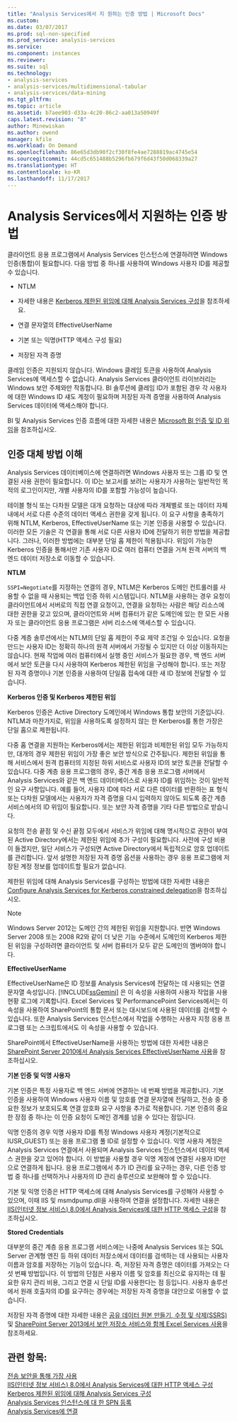 ```yaml
---
title: "Analysis Services에서 지 원하는 인증 방법 | Microsoft Docs"
ms.custom: 
ms.date: 03/07/2017
ms.prod: sql-non-specified
ms.prod_service: analysis-services
ms.service: 
ms.component: instances
ms.reviewer: 
ms.suite: sql
ms.technology:
- analysis-services
- analysis-services/multidimensional-tabular
- analysis-services/data-mining
ms.tgt_pltfrm: 
ms.topic: article
ms.assetid: b7aee903-d33a-4c20-86c2-aa013a50949f
caps.latest.revision: "8"
author: Minewiskan
ms.author: owend
manager: kfile
ms.workload: On Demand
ms.openlocfilehash: 86e65d3db90f2cf30f8fe4ae7288819ac4745e54
ms.sourcegitcommit: 44cd5c651488b5296fb679f6d43f50d068339a27
ms.translationtype: HT
ms.contentlocale: ko-KR
ms.lasthandoff: 11/17/2017
---
```

# <a name="authentication-methodologies-supported-by-analysis-services"></a>Analysis Services에서 지원하는 인증 방법
  클라이언트 응용 프로그램에서 Analysis Services 인스턴스에 연결하려면 Windows 인증(통합)이 필요합니다. 다음 방법 중 하나를 사용하여 Windows 사용자 ID를 제공할 수 있습니다.  
  
-   NTLM  
  
-   자세한 내용은 [Kerberos 제한된 위임에 대해 Analysis Services 구성](../../analysis-services/instances/configure-analysis-services-for-kerberos-constrained-delegation.md)을 참조하세요.  
  
-   연결 문자열의 EffectiveUserName  
  
-   기본 또는 익명(HTTP 액세스 구성 필요)  
  
-   저장된 자격 증명  
  
 클레임 인증은 지원되지 않습니다. Windows 클레임 토큰을 사용하여 Analysis Services에 액세스할 수 없습니다. Analysis Services 클라이언트 라이브러리는 Windows 보안 주체와만 작동합니다. BI 솔루션에 클레임 ID가 포함된 경우 각 사용자에 대한 Windows ID 섀도 계정이 필요하며 저장된 자격 증명을 사용하여 Analysis Services 데이터에 액세스해야 합니다.  
  
 BI 및 Analysis Services 인증 흐름에 대한 자세한 내용은 [Microsoft BI 인증 및 ID 위임](http://go.microsoft.com/fwlink/?LinkID=286576)을 참조하십시오.  
  
##  <a name="bkmk_auth"></a> 인증 대체 방법 이해  
 Analysis Services 데이터베이스에 연결하려면 Windows 사용자 또는 그룹 ID 및 연결된 사용 권한이 필요합니다. 이 ID는 보고서를 보려는 사용자가 사용하는 일반적인 목적의 로그인이지만, 개별 사용자의 ID를 포함할 가능성이 높습니다.  
  
 테이블 형식 또는 다차원 모델은 대개 요청하는 대상에 따라 개체별로 또는 데이터 자체 내에서 서로 다른 수준의 데이터 액세스 권한을 갖게 됩니다. 이 요구 사항을 충족하기 위해 NTLM, Kerberos, EffectiveUserName 또는 기본 인증을 사용할 수 있습니다. 이러한 모든 기술은 각 연결을 통해 서로 다른 사용자 ID에 전달하기 위한 방법을 제공합니다. 그러나, 이러한 방법에는 대부분 단일 홉 제한이 적용됩니다. 위임이 가능한 Kerberos 인증을 통해서만 기존 사용자 ID로 여러 컴퓨터 연결을 거쳐 원격 서버의 백 엔드 데이터 저장소로 이동할 수 있습니다.  
  
 **NTLM**  
  
 `SSPI=Negotiate`를 지정하는 연결의 경우, NTLM은 Kerberos 도메인 컨트롤러를 사용할 수 없을 때 사용되는 백업 인증 하위 시스템입니다. NTLM을 사용하는 경우 요청이 클라이언트에서 서버로의 직접 연결 요청이고, 연결을 요청하는 사람은 해당 리소스에 대한 권한을 갖고 있으며, 클라이언트와 서버 컴퓨터가 같은 도메인에 있는 한 모든 사용자 또는 클라이언트 응용 프로그램은 서버 리소스에 액세스할 수 있습니다.  
  
 다중 계층 솔루션에서는 NTLM의 단일 홉 제한이 주요 제약 조건일 수 있습니다. 요청을 만드는 사용자 ID는 정확히 하나의 원격 서버에서 가장될 수 있지만 더 이상 이동하지는 않습니다. 현재 작업에 여러 컴퓨터에서 실행 중인 서비스가 필요한 경우, 백 엔드 서버에서 보안 토큰을 다시 사용하여 Kerberos 제한된 위임을 구성해야 합니다. 또는 저장된 자격 증명이나 기본 인증을 사용하여 단일홉 접속에 대한 새 ID 정보에 전달할 수 있습니다.  
  
 **Kerberos 인증 및 Kerberos 제한된 위임**  
  
 Kerberos 인증은 Active Directory 도메인에서 Windows 통합 보안의 기준입니다. NTLM과 마찬가지로, 위임을 사용하도록 설정하지 않는 한 Kerberos를 통한 가장은 단일 홉으로 제한됩니다.  
  
 다중 홉 연결을 지원하는 Kerberos에서는 제한된 위임과 비제한된 위임 모두 가능하지만, 대개의 경우 제한된 위임이 가장 좋은 보안 방식으로 간주됩니다. 제한된 위임을 통해 서비스에서 원격 컴퓨터의 지정된 하위 서비스로 사용자 ID의 보안 토큰을 전달할 수 있습니다. 다중 계층 응용 프로그램의 경우, 중간 계층 응용 프로그램 서버에서 Analysis Services와 같은 백 엔드 데이터베이스로 사용자 ID를 위임하는 것이 일반적인 요구 사항입니다. 예를 들어, 사용자 ID에 따라 서로 다른 데이터를 반환하는 표 형식 또는 다차원 모델에서는 사용자가 자격 증명을 다시 입력하지 않아도 되도록 중간 계층 서비스에서의 ID 위임이 필요합니다. 또는 보안 자격 증명을 기타 다른 방법으로 받습니다.  
  
 요청의 전송 끝점 및 수신 끝점 모두에서 서비스가 위임에 대해 명시적으로 권한이 부여된 Active Directory에서는 제한된 위임에 추가 구성이 필요합니다. 사전에 구성 비용이 들겠지만, 일단 서비스가 구성되면 Active Directory에서 독립적으로 암호 업데이트를 관리합니다. 앞서 설명한 저장된 자격 증명 옵션을 사용하는 경우 응용 프로그램에 저장된 계정 정보를 업데이트할 필요가 없습니다.  
  
 제한된 위임에 대해 Analysis Services를 구성하는 방법에 대한 자세한 내용은 [Configure Analysis Services for Kerberos constrained delegation](../../analysis-services/instances/configure-analysis-services-for-kerberos-constrained-delegation.md)을 참조하십시오.  
  
> [!NOTE]  
>  Windows Server 2012는 도메인 간의 제한된 위임을 지원합니다. 반면 Windows Server 2008 또는 2008 R2와 같이 더 낮은 기능 수준에서 도메인의 Kerberos 제한된 위임을 구성하려면 클라이언트 및 서버 컴퓨터가 모두 같은 도메인의 멤버여야 합니다.  
  
 **EffectiveUserName**  
  
 EffectiveUserName은 ID 정보를 Analysis Services에 전달하는 데 사용되는 연결 문자열 속성입니다. [!INCLUDE[ssGemini](../../includes/ssgemini-md.md)] 은 이 속성을 사용하여 사용자 작업을 사용 현황 로그에 기록합니다. Excel Services 및 PerformancePoint Services에서는 이 속성을 사용하여 SharePoint의 통합 문서 또는 대시보드에 사용된 데이터를 검색할 수 있습니다. 또한 Analysis Services 인스턴스에서 작업을 수행하는 사용자 지정 응용 프로그램 또는 스크립트에서도 이 속성을 사용할 수 있습니다.  
  
 SharePoint에서 EffectiveUserName을 사용하는 방법에 대한 자세한 내용은 [SharePoint Server 2010에서 Analysis Services EffectiveUserName 사용](http://go.microsoft.com/fwlink/?LinkId=311905)을 참조하십시오.  
  
 **기본 인증 및 익명 사용자**  
  
 기본 인증은 특정 사용자로 백 엔드 서버에 연결하는 네 번째 방법을 제공합니다. 기본 인증을 사용하여 Windows 사용자 이름 및 암호를 연결 문자열에 전달하고, 전송 중 중요한 정보가 보호되도록 연결 암호화 요구 사항을 추가로 적용합니다. 기본 인증의 중요한 장점 중 하나는 이 인증 요청이 도메인 경계를 넘을 수 있다는 점입니다.  
  
 익명 인증의 경우 익명 사용자 ID를 특정 Windows 사용자 계정(기본적으로 IUSR_GUEST) 또는 응용 프로그램 풀 ID로 설정할 수 있습니다. 익명 사용자 계정은 Analysis Services 연결에서 사용되며 Analysis Services 인스턴스에서 데이터 액세스 권한을 갖고 있어야 합니다. 이 방법을 사용할 경우 익명 계정에 연결된 사용자 ID만으로 연결하게 됩니다. 응용 프로그램에서 추가 ID 관리를 요구하는 경우, 다른 인증 방법 중 하나를 선택하거나 사용자의 ID 관리 솔루션으로 보완해야 할 수 있습니다.  
  
 기본 및 익명 인증은 HTTP 액세스에 대해 Analysis Services를 구성해야 사용할 수 있으며, 이때 IIS 및 msmdpump.dll을 사용하여 연결을 설정합니다. 자세한 내용은 [IIS&#40;인터넷 정보 서비스&#41; 8.0에서 Analysis Services에 대한 HTTP 액세스 구성](../../analysis-services/instances/configure-http-access-to-analysis-services-on-iis-8-0.md)을 참조하십시오.  
  
 **Stored Credentials**  
  
 대부분의 중간 계층 응용 프로그램 서비스에는 나중에 Analysis Services 또는 SQL Server 관계형 엔진 등 하위 데이터 저장소에서 데이터를 검색하는 데 사용되는 사용자 이름과 암호를 저장하는 기능이 있습니다. 즉, 저장된 자격 증명은 데이터를 가져오는 다섯 번째 방법입니다. 이 방법의 단점은 사용자 이름 및 암호를 최신으로 유지하는 데 필요한 유지 관리 비용, 그리고 연결 시 단일 ID를 사용한다는 점 등입니다. 사용자 솔루션에서 원래 호출자의 ID를 요구하는 경우에는 저장된 자격 증명을 대안으로 이용할 수 없습니다.  
  
 저장된 자격 증명에 대한 자세한 내용은 [공유 데이터 원본 만들기, 수정 및 삭제&#40;SSRS&#41;](../../reporting-services/report-data/create-modify-and-delete-shared-data-sources-ssrs.md) 및 [SharePoint Server 2013에서 보안 저장소 서비스와 함께 Excel Services 사용](http://go.microsoft.com/fwlink/?LinkID=309869)을 참조하세요.  
  
## <a name="see-also"></a>관련 항목:  
 [전송 보안을 통해 가장 사용](http://go.microsoft.com/fwlink/?LinkId=311727)   
 [IIS&#40;인터넷 정보 서비스&#41; 8.0에서 Analysis Services에 대한 HTTP 액세스 구성](../../analysis-services/instances/configure-http-access-to-analysis-services-on-iis-8-0.md)   
 [Kerberos 제한된 위임에 대해 Analysis Services 구성](../../analysis-services/instances/configure-analysis-services-for-kerberos-constrained-delegation.md)   
 [Analysis Services 인스턴스에 대 한 SPN 등록](../../analysis-services/instances/spn-registration-for-an-analysis-services-instance.md)   
 [Analysis Services에 연결](../../analysis-services/instances/connect-to-analysis-services.md)  
  
  
